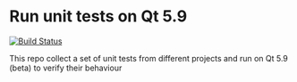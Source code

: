 Run unit tests on Qt 5.9
=========================================
[![Build Status](https://www.travis-ci.org/benlau/qtreleasetests.svg?branch=master)](https://www.travis-ci.org/benlau/qtreleasetests)

This repo collect a set of unit tests from different projects and run on Qt 5.9 (beta) to verify their behaviour

